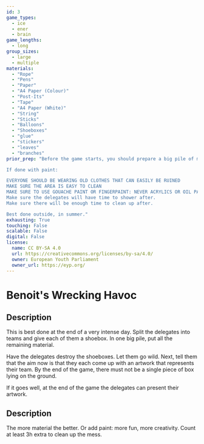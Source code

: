 ```yaml
---
id: 3
game_types:
  - ice
  - ener
  - brain
game_lengths:
  - long
group_sizes:
  - large
  - multiple
materials:
  - "Rope"
  - "Pens"
  - "Paper"
  - "A4 Paper (Colour)"
  - "Post-Its"
  - "Tape"
  - "A4 Paper (White)"
  - "String"
  - "Sticks"
  - "Balloons"
  - "Shoeboxes"
  - "glue"
  - "stickers"
  - "leaves"
  - "branches"
prior_prep: "Before the game starts, you should prepare a big pile of material in the middle of the area that everyone can easily access. Emphasise the fact that the material is for common use.

If done with paint:

EVERYONE SHOULD BE WEARING OLD CLOTHES THAT CAN EASILY BE RUINED
MAKE SURE THE AREA IS EASY TO CLEAN
MAKE SURE TO USE GOUACHE PAINT OR FINGERPAINT: NEVER ACRYLICS OR OIL PAINT. This is important because of how tedious these last two are to clean up.
Make sure the delegates will have time to shower after.
Make sure there will be enough time to clean up after.

Best done outside, in summer."
exhausting: True
touching: False
scalable: False
digital: False
license:
  name: CC BY-SA 4.0
  url: https://creativecommons.org/licenses/by-sa/4.0/
  owner: European Youth Parliament
  owner_url: https://eyp.org/
---
```

# Benoit's Wrecking Havoc

## Description
This is best done at the end of a very intense day. Split the delegates into teams and give each of them a shoebox. In one big pile, put all the remaining material.

Have the delegates destroy the shoeboxes. Let them go wild. Next, tell them that the aim now is that they each come up with an artwork that represents their team. By the end of the game, there must not be a single piece of box lying on the ground.

If it goes well, at the end of the game the delegates can present their artwork.

## Description
The more material the better. Or add paint: more fun, more creativity. Count at least 3h extra to clean up the mess.
